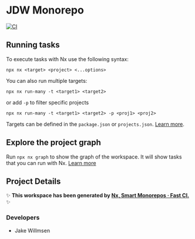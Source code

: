 # JDW Monorepo

[![CI](https://github.com/jdwillmsen/jdw/actions/workflows/ci.yml/badge.svg)](https://github.com/jdwillmsen/jdw/actions/workflows/ci.yml)

## Running tasks

To execute tasks with Nx use the following syntax:

```
npx nx <target> <project> <...options>
```

You can also run multiple targets:

```
npx nx run-many -t <target1> <target2>
```

or add `-p` to filter specific projects

```
npx nx run-many -t <target1> <target2> -p <proj1> <proj2>
```

Targets can be defined in the `package.json` or `projects.json`. [Learn more](https://nx.dev/features/run-tasks).

## Explore the project graph

Run `npx nx graph` to show the graph of the workspace.
It will show tasks that you can run with Nx. [Learn more](https://nx.dev/core-features/explore-graph)

## Project Details

✨ **This workspace has been generated by [Nx, Smart Monorepos · Fast CI.](https://nx.dev)** ✨

### Developers

- Jake Willmsen
